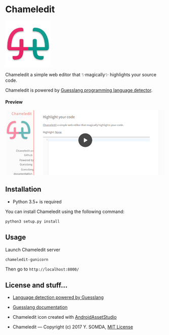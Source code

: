 # Chameledit

![Chameledit](chameledit/static/images/icon.png)

Chameledit a simple web editor that :sparkles:magically:sparkles:
highlights your source code.

Chameledit is powered by
[Guesslang programming language detector](https://github.com/yoeo/guesslang).

#### Preview

<a href="http://guesslang.readthedocs.io/en/latest/_static/videos/chameledit.webm">
  <img src="data/chameledit.png"  alt="Pasta chameledit_" />
</a>

## Installation

* Python 3.5+ is required

You can install Chameledit using the following command:

```bash
python3 setup.py install
```

## Usage

Launch Chameledit server

```bash
chameledit-gunicorn
```

Then go to `http://localhost:8000/`

## License and stuff...

* [Language detection powered by Guesslang](https://github.com/yoeo/guesslang)

* [Guesslang documentation](https://guesslang.readthedocs.io/en/latest/)

* Chameledit icon created with
  [AndroidAssetStudio](https://github.com/romannurik/AndroidAssetStudio)

* Chameledit — Copyright (c) 2017 Y. SOMDA, [MIT License](LICENSE)
